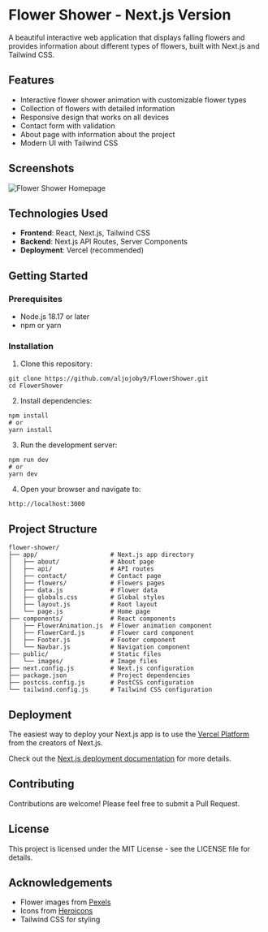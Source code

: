 # Flower Shower - Next.js Version

A beautiful interactive web application that displays falling flowers and provides information about different types of flowers, built with Next.js and Tailwind CSS.

## Features

- Interactive flower shower animation with customizable flower types
- Collection of flowers with detailed information
- Responsive design that works on all devices
- Contact form with validation
- About page with information about the project
- Modern UI with Tailwind CSS

## Screenshots

![Flower Shower Homepage](public/images/pexels-jonaskakaroto-736230.jpg)

## Technologies Used

- **Frontend**: React, Next.js, Tailwind CSS
- **Backend**: Next.js API Routes, Server Components
- **Deployment**: Vercel (recommended)

## Getting Started

### Prerequisites

- Node.js 18.17 or later
- npm or yarn

### Installation

1. Clone this repository:
```
git clone https://github.com/aljojoby9/FlowerShower.git
cd FlowerShower
```

2. Install dependencies:
```
npm install
# or
yarn install
```

3. Run the development server:
```
npm run dev
# or
yarn dev
```

4. Open your browser and navigate to:
```
http://localhost:3000
```

## Project Structure

```
flower-shower/
├── app/                    # Next.js app directory
│   ├── about/              # About page
│   ├── api/                # API routes
│   ├── contact/            # Contact page
│   ├── flowers/            # Flowers pages
│   ├── data.js             # Flower data
│   ├── globals.css         # Global styles
│   ├── layout.js           # Root layout
│   └── page.js             # Home page
├── components/             # React components
│   ├── FlowerAnimation.js  # Flower animation component
│   ├── FlowerCard.js       # Flower card component
│   ├── Footer.js           # Footer component
│   └── Navbar.js           # Navigation component
├── public/                 # Static files
│   └── images/             # Image files
├── next.config.js          # Next.js configuration
├── package.json            # Project dependencies
├── postcss.config.js       # PostCSS configuration
└── tailwind.config.js      # Tailwind CSS configuration
```

## Deployment

The easiest way to deploy your Next.js app is to use the [Vercel Platform](https://vercel.com/new?utm_medium=default-template&filter=next.js&utm_source=create-next-app&utm_campaign=create-next-app-readme) from the creators of Next.js.

Check out the [Next.js deployment documentation](https://nextjs.org/docs/deployment) for more details.

## Contributing

Contributions are welcome! Please feel free to submit a Pull Request.

## License

This project is licensed under the MIT License - see the LICENSE file for details.

## Acknowledgements

- Flower images from [Pexels](https://www.pexels.com/)
- Icons from [Heroicons](https://heroicons.com/)
- Tailwind CSS for styling 